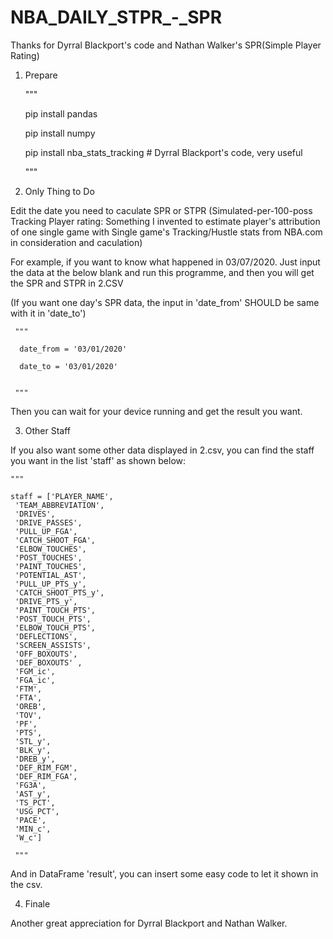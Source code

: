# NBA_DAILY_STPR_-_SPR
Thanks for Dyrral Blackport's code and Nathan Walker's SPR(Simple Player Rating)

1. Prepare

      """
     
      pip install pandas

      pip install numpy

      pip install nba_stats_tracking    # Dyrral Blackport's code, very useful
     
      """

2. Only Thing to Do

Edit the date you need to caculate SPR or STPR (Simulated-per-100-poss Tracking Player rating: Something I invented to estimate player's attribution of one single game with Single game's Tracking/Hustle stats from NBA.com in consideration and caculation)

For example, if you want to know what happened in 03/07/2020. Just input the data at the below blank and run this programme, and then you will get the SPR and STPR in 2.CSV

(If you want one day's SPR data, the input in 'date_from' SHOULD be same with it in 'date_to')

     """

      date_from = '03/01/2020'

      date_to = '03/01/2020'


     """

Then you can wait for your device running and get the result you want.

3. Other Staff

If you also want some other data displayed in 2.csv, you can find the staff you want in the list 'staff' as shown below:

    """

    staff = ['PLAYER_NAME',
     'TEAM_ABBREVIATION',
     'DRIVES',
     'DRIVE_PASSES',
     'PULL_UP_FGA',
     'CATCH_SHOOT_FGA',
     'ELBOW_TOUCHES',
     'POST_TOUCHES',
     'PAINT_TOUCHES',
     'POTENTIAL_AST',
     'PULL_UP_PTS_y',
     'CATCH_SHOOT_PTS_y',
     'DRIVE_PTS_y',
     'PAINT_TOUCH_PTS',
     'POST_TOUCH_PTS',
     'ELBOW_TOUCH_PTS',
     'DEFLECTIONS',
     'SCREEN_ASSISTS',
     'OFF_BOXOUTS',
     'DEF_BOXOUTS' ,
     'FGM_ic',
     'FGA_ic',
     'FTM',
     'FTA',
     'OREB',
     'TOV',
     'PF',
     'PTS',
     'STL_y',
     'BLK_y',
     'DREB_y',
     'DEF_RIM_FGM',
     'DEF_RIM_FGA',
     'FG3A',
     'AST_y',
     'TS_PCT',
     'USG_PCT',
     'PACE',
     'MIN_c',
     'W_c']
     
     """
     
And in DataFrame 'result', you can insert some easy code to let it shown in the csv.
     
4. Finale
     
Another great appreciation for Dyrral Blackport and Nathan Walker.
     
